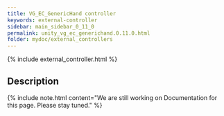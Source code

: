 ```yaml
---
title: VG_EC_GenericHand controller
keywords: external-controller
sidebar: main_sidebar_0_11_0
permalink: unity_vg_ec_generichand.0.11.0.html
folder: mydoc/external_controllers
---
```


{% include external_controller.html %}

## Description 

{% include note.html content="We are still working on Documentation for this page. Please stay tuned." %}